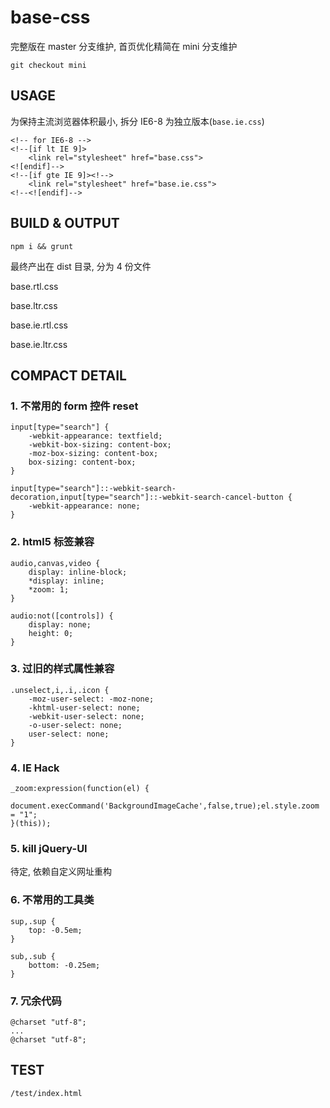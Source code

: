 # base-css

完整版在 master 分支维护, 首页优化精简在 mini 分支维护

`git checkout mini`

## USAGE

为保持主流浏览器体积最小, 拆分 IE6-8 为独立版本(`base.ie.css`)

```
<!-- for IE6-8 -->
<!--[if lt IE 9]>
    <link rel="stylesheet" href="base.css">
<![endif]-->
<!--[if gte IE 9]><!-->
    <link rel="stylesheet" href="base.ie.css">
<!--<![endif]-->
```

## BUILD & OUTPUT

`npm i && grunt`

最终产出在 dist 目录, 分为 4 份文件

base.rtl.css

base.ltr.css

base.ie.rtl.css

base.ie.ltr.css

## COMPACT DETAIL

### 1. 不常用的 form 控件 reset

```
input[type="search"] {
    -webkit-appearance: textfield;
    -webkit-box-sizing: content-box;
    -moz-box-sizing: content-box;
    box-sizing: content-box;
}

input[type="search"]::-webkit-search-decoration,input[type="search"]::-webkit-search-cancel-button {
    -webkit-appearance: none;
}
```

### 2. html5 标签兼容

```
audio,canvas,video {
    display: inline-block;
    *display: inline;
    *zoom: 1;
}

audio:not([controls]) {
    display: none;
    height: 0;
}
```

### 3. 过旧的样式属性兼容

```
.unselect,i,.i,.icon {
    -moz-user-select: -moz-none;
    -khtml-user-select: none;
    -webkit-user-select: none;
    -o-user-select: none;
    user-select: none;
}
```

### 4. IE Hack

```
_zoom:expression(function(el) {
    document.execCommand('BackgroundImageCache',false,true);el.style.zoom = "1";
}(this));
```

### 5. kill jQuery-UI

待定, 依赖自定义网址重构

### 6. 不常用的工具类

```
sup,.sup {
    top: -0.5em;
}

sub,.sub {
    bottom: -0.25em;
}
```

### 7. 冗余代码

```
@charset "utf-8";
...
@charset "utf-8";
```

## TEST

`/test/index.html`
